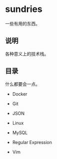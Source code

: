 # sundries

一些有用的东西。

## 说明

各种意义上的技术栈。

## 目录

什么都要会一点。

+ Docker

+ Git

+ JSON

+ Linux

+ MySQL

+ Regular Expression

+ Vim
